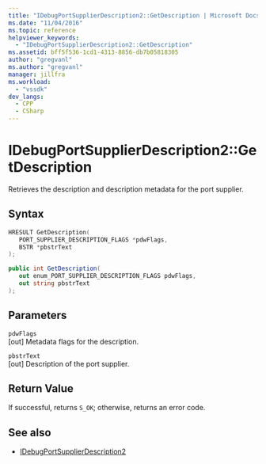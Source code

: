 ```yaml
---
title: "IDebugPortSupplierDescription2::GetDescription | Microsoft Docs"
ms.date: "11/04/2016"
ms.topic: reference
helpviewer_keywords:
  - "IDebugPortSupplierDescription2::GetDescription"
ms.assetid: bff5f536-1cd1-4313-8856-db7b05818305
author: "gregvanl"
ms.author: "gregvanl"
manager: jillfra
ms.workload:
  - "vssdk"
dev_langs:
  - CPP
  - CSharp
---
```

# IDebugPortSupplierDescription2::GetDescription
Retrieves the description and description metadata for the port supplier.

## Syntax

```cpp
HRESULT GetDescription(
   PORT_SUPPLIER_DESCRIPTION_FLAGS *pdwFlags,
   BSTR *pbstrText
);
```

```csharp
public int GetDescription(
   out enum_PORT_SUPPLIER_DESCRIPTION_FLAGS pdwFlags,
   out string pbstrText
);
```

## Parameters
`pdwFlags`\
[out] Metadata flags for the description.

`pbstrText`\
[out] Description of the port supplier.

## Return Value
 If successful, returns `S_OK`; otherwise, returns an error code.

## See also
- [IDebugPortSupplierDescription2](../../../extensibility/debugger/reference/idebugportsupplierdescription2.md)